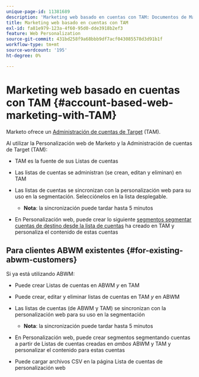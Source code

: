 ```yaml
---
unique-page-id: 11381689
description: 'Marketing web basado en cuentas con TAM: Documentos de Marketo: documentación del producto'
title: Marketing web basado en cuentas con TAM
exl-id: fa81e979-123a-4f60-95d0-dde3918b2ef3
feature: Web Personalization
source-git-commit: 431bd258f9a68bbb9df7acf043085578d3d91b1f
workflow-type: tm+mt
source-wordcount: '195'
ht-degree: 0%

---
```


# Marketing web basado en cuentas con TAM {#account-based-web-marketing-with-TAM}

Marketo ofrece un [Administración de cuentas de Target](/help/marketo/product-docs/target-account-management/setup-tam/target-account-management-overview.md) (TAM).

Al utilizar la Personalización web de Marketo y la Administración de cuentas de Target (TAM):

* TAM es la fuente de sus Listas de cuentas
* Las listas de cuentas se administran (se crean, editan y eliminan) en TAM
* Las listas de cuentas se sincronizan con la personalización web para su uso en la segmentación. Selecciónelos en la lista desplegable.

   * **Nota**: la sincronización puede tardar hasta 5 minutos

* En Personalización web, puede crear lo siguiente [segmentos segmentar cuentas de destino desde la lista de cuentas](/help/marketo/product-docs/web-personalization/account-based-web-marketing/create-a-new-account-list.md) ha creado en TAM y personaliza el contenido de estas cuentas

## Para clientes ABWM existentes {#for-existing-abwm-customers}

Si ya está utilizando ABWM:

* Puede crear Listas de cuentas en ABWM _y_ en TAM
* Puede crear, editar y eliminar listas de cuentas en TAM _y_ en ABWM
* Las listas de cuentas (de ABWM y TAM) se sincronizan con la personalización web para su uso en la segmentación

   * **Nota**: la sincronización puede tardar hasta 5 minutos

* En Personalización web, puede crear segmentos segmentando cuentas a partir de Listas de cuentas creadas en _ambos_ ABWM y TAM y personalizar el contenido para estas cuentas
* Puede cargar archivos CSV en la página Lista de cuentas de personalización web
